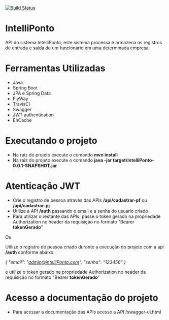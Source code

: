 [![Build Status](https://travis-ci.org/d-klotz/intelli-ponto-api.svg?branch=master)](https://travis-ci.org/d-klotz/intelli-ponto-api)

# IntelliPonto
API do sistema IntelliPonto, este sistema processa e armazena os registros de entrada e saída de um funcionário em uma determinada empresa. 

# Ferramentas Utilizadas
- Java
- Spring Boot
- JPA e Spring Data
- FlyWay
- TravisCI
- Swagger
- JWT authentication
- EhCache

# Executando o projeto
- Na raiz do projeto execute o comando **mvn install**
- Na raiz do projeto execute o comando **java -jar target\IntelliPonto-0.0.1-SNAPSHOT.jar**

# Atenticação JWT
- Crie o registro de pessoa através das APIs **/api/cadastrar-pf** ou **/api/cadastrar-pj**
- Utilize a API **/auth** passando o email e a senha do usuario criado
- Para utilizar o restante das APIs, passe o token gerado na propriedade Authorization no header da requisição no formato "Bearer **tokenGerado**"

Ou

Utilize o registro de pessoa criado durante a execução do projeto com a api **/auth** conforme abaixo:

*{ "email": "admin@intelliPonto.com",*
  *"senha": "123456" }*
  
e utilize o token gerado na propriedade Authorization no header da requisição no formato "Bearer **tokenGerado**"

# Acesso a documentação do projeto
- Para acessar a documentação das APIs acesse a API /swagger-ui.html
